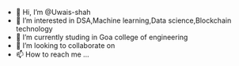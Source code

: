 - 👋 Hi, I’m @Uwais-shah
- 👀 I’m interested in DSA,Machine learning,Data science,Blockchain technology
- 🌱 I’m currently studing in Goa college of engineering 
- 💞️ I’m looking to collaborate on 
- 📫 How to reach me ...

<!---
Uwais-shah/Uwais-shah is a ✨ special ✨ repository because its `README.md` (this file) appears on your GitHub profile.
You can click the Preview link to take a look at your changes.
--->
